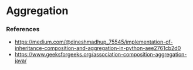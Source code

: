 # Aggregation

### References
- https://medium.com/@dineshmadhup_75545/implementation-of-inheritance-composition-and-aggregation-in-python-aee2761cb2d0
- https://www.geeksforgeeks.org/association-composition-aggregation-java/
